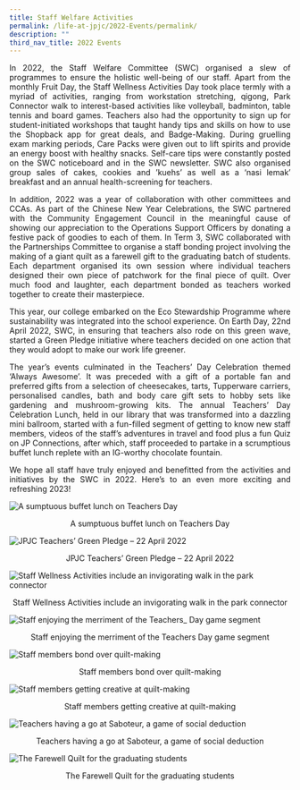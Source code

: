 ```yaml
---
title: Staff Welfare Activities
permalink: /life-at-jpjc/2022-Events/permalink/
description: ""
third_nav_title: 2022 Events
---
```

<div align=justify>

In 2022, the Staff Welfare Committee (SWC) organised a slew of programmes to ensure the holistic well-being of our staff. Apart from the monthly Fruit Day, the Staff Wellness Activities Day took place termly with a myriad of activities, ranging from workstation stretching, qigong, Park Connector walk to interest-based activities like volleyball, badminton, table tennis and board games. Teachers also had the opportunity to sign up for student-initiated workshops that taught handy tips and skills on how to use the Shopback app for great deals, and Badge-Making. During gruelling exam marking periods, Care Packs were given out to lift spirits and provide an energy boost with healthy snacks. Self-care tips were constantly posted on the SWC noticeboard and in the SWC newsletter. SWC also organised group sales of cakes, cookies and ’kuehs’ as well as a ‘nasi lemak’ breakfast and an annual health-screening for teachers.

In addition, 2022 was a year of collaboration with other committees and CCAs. As part of the Chinese New Year Celebrations, the SWC partnered with the Community Engagement Council in the meaningful cause of showing our appreciation to the Operations Support Officers by donating a festive pack of goodies to each of them. In Term 3, SWC collaborated with the Partnerships Committee to organise a staff bonding project involving the making of a giant quilt as a farewell gift to the graduating batch of students. Each department organised its own session where individual teachers designed their own piece of patchwork for the final piece of quilt. Over much food and laughter, each department bonded as teachers worked together to create their masterpiece.

This year, our college embarked on the Eco Stewardship Programme where sustainability was integrated into the school experience. On Earth Day, 22nd April 2022, SWC, in ensuring that teachers also rode on this green wave, started a Green Pledge initiative where teachers decided on one action that they would adopt to make our work life greener.

The year’s events culminated in the Teachers’ Day Celebration themed ‘Always Awesome’. It was preceded with a gift of a portable fan and preferred gifts from a selection of cheesecakes, tarts, Tupperware carriers, personalised candles, bath and body care gift sets to hobby sets like gardening and mushroom-growing kits. The annual Teachers’ Day Celebration Lunch, held in our library that was transformed into a dazzling mini ballroom, started with a fun-filled segment of getting to know new staff members, videos of the staff’s adventures in travel and food plus a fun Quiz on JP Connections, after which, staff proceeded to partake in a scrumptious buffet lunch replete with an IG-worthy chocolate fountain.

We hope all staff have truly enjoyed and benefitted from the activities and initiatives by the SWC in 2022. Here’s to an even more exciting and refreshing 2023! </div>

![A sumptuous buffet lunch on Teachers Day](/images/Life%20@%20JPJC/2022%20Events/Staff%20Welfare%20Activities/A%20sumptuous%20buffet%20lunch%20on%20Teachers_%20Day.jpeg)
<div align=center>A sumptuous buffet lunch on Teachers Day</div>

![JPJC Teachers’ Green Pledge – 22 April 2022](/images/Life%20@%20JPJC/2022%20Events/Staff%20Welfare%20Activities/JPJC%20Teachers’%20Green%20Pledge%20–%2022%20April%202022.jpg)
<div align=center>JPJC Teachers’ Green Pledge – 22 April 2022</div>


![Staff Wellness Activities include an invigorating walk in the park connector](/images/Life%20@%20JPJC/2022%20Events/Staff%20Welfare%20Activities/Staff%20Wellness%20Activities%20include%20an%20invigorating%20walk%20in%20the%20park%20connector.jpg)
<div align=center>Staff Wellness Activities include an invigorating walk in the park connector</div>

![Staff enjoying the merriment of the Teachers_ Day game segment](/images/Life%20@%20JPJC/2022%20Events/Staff%20Welfare%20Activities/Staff%20enjoying%20the%20merriment%20of%20the%20Teachers_%20Day%20game%20segment.jpg)
<div align=center>Staff enjoying the merriment of the Teachers Day game segment</div>

![Staff members bond over quilt-making](/images/Life%20@%20JPJC/2022%20Events/Staff%20Welfare%20Activities/Staff%20members%20bond%20over%20quilt-making.jpg)
<div align=center>Staff members bond over quilt-making</div>

![Staff members getting creative at quilt-making](/images/Life%20@%20JPJC/2022%20Events/Staff%20Welfare%20Activities/Staff%20members%20getting%20creative%20at%20quilt-making.jpg)
<div align=center>Staff members getting creative at quilt-making</div>

![Teachers having a go at Saboteur, a game of social deduction](/images/Life%20@%20JPJC/2022%20Events/Staff%20Welfare%20Activities/Teachers%20having%20a%20go%20at%20Saboteur,%20a%20game%20of%20social%20deduction.jpg)
<div align=center>Teachers having a go at Saboteur, a game of social deduction</div>

![The Farewell Quilt for the graduating students](/images/Life%20@%20JPJC/2022%20Events/Staff%20Welfare%20Activities/The%20Farewell%20Quilt%20for%20the%20graduating%20students.jpeg)
<div align=center>The Farewell Quilt for the graduating students</div>